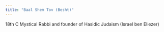 ```yaml
---
title: "Baal Shem Tov (Besht)"
---
```

18th C Mystical Rabbi and founder of Hasidic Judaism (Israel ben Eliezer)


